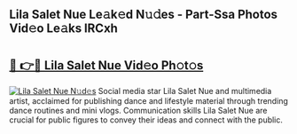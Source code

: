 ## Lila Salet Nue Le𝚊k𝚎d N𝚞𝚍es - Part-Ssa Photos Vid𝚎o Le𝚊ks lRCxh

# <h2><a href="http://fb93kw.evod.top/?m=Lila+Salet+Nue">🔗 👉🔴 Lila Salet Nue Vid𝚎o Ph𝚘t𝚘s</a></h2>

[![Lila Salet Nue N𝚞d𝚎s](https://i.imgur.com/8V9OHl7.gif)](http://fb93kw.evod.top/?m=Lila+Salet+Nue)
Social media star Lila Salet Nue and multimedia artist, acclaimed for publishing dance and lifestyle material through trending dance routines and mini vlogs. Communication skills Lila Salet Nue are crucial for public figures to convey their ideas and connect with the public. 
